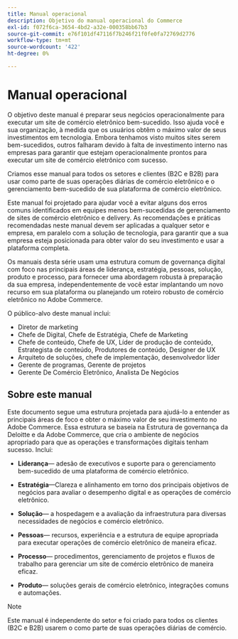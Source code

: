 ```yaml
---
title: Manual operacional
description: Objetivo do manual operacional do Commerce
exl-id: f072f6ca-3654-4bd2-a32e-000358bb67b3
source-git-commit: e76f101df47116f7b246f21f0fe0fa72769d2776
workflow-type: tm+mt
source-wordcount: '422'
ht-degree: 0%

---
```


# Manual operacional

O objetivo deste manual é preparar seus negócios operacionalmente para executar um site de comércio eletrônico bem-sucedido. Isso ajuda você e sua organização, à medida que os usuários obtêm o máximo valor de seus investimentos em tecnologia. Embora tenhamos visto muitos sites serem bem-sucedidos, outros falharam devido à falta de investimento interno nas empresas para garantir que estejam operacionalmente prontos para executar um site de comércio eletrônico com sucesso.

Criamos esse manual para todos os setores e clientes (B2C e B2B) para usar como parte de suas operações diárias de comércio eletrônico e o gerenciamento bem-sucedido de sua plataforma de comércio eletrônico.

Este manual foi projetado para ajudar você a evitar alguns dos erros comuns identificados em equipes menos bem-sucedidas de gerenciamento de sites de comércio eletrônico e delivery. As recomendações e práticas recomendadas neste manual devem ser aplicadas a qualquer setor e empresa, em paralelo com a solução de tecnologia, para garantir que a sua empresa esteja posicionada para obter valor do seu investimento e usar a plataforma completa.

Os manuais desta série usam uma estrutura comum de governança digital com foco nas principais áreas de liderança, estratégia, pessoas, solução, produto e processo, para fornecer uma abordagem robusta à preparação da sua empresa, independentemente de você estar implantando um novo recurso em sua plataforma ou planejando um roteiro robusto de comércio eletrônico no Adobe Commerce.

O público-alvo deste manual inclui:

- Diretor de marketing
- Chefe de Digital, Chefe de Estratégia, Chefe de Marketing
- Chefe de conteúdo, Chefe de UX, Líder de produção de conteúdo, Estrategista de conteúdo, Produtores de conteúdo, Designer de UX
- Arquiteto de soluções, chefe de implementação, desenvolvedor líder
- Gerente de programas, Gerente de projetos
- Gerente De Comércio Eletrônico, Analista De Negócios

## Sobre este manual

Este documento segue uma estrutura projetada para ajudá-lo a entender as principais áreas de foco e obter o máximo valor de seu investimento no Adobe Commerce. Essa estrutura se baseia na Estrutura de governança da Deloitte e da Adobe Commerce, que cria o ambiente de negócios apropriado para que as operações e transformações digitais tenham sucesso. Inclui:

- **Liderança**— adesão de executivos e suporte para o gerenciamento bem-sucedido de uma plataforma de comércio eletrônico.

- **Estratégia**—Clareza e alinhamento em torno dos principais objetivos de negócios para avaliar o desempenho digital e as operações de comércio eletrônico.

- **Solução**— a hospedagem e a avaliação da infraestrutura para diversas necessidades de negócios e comércio eletrônico.

- **Pessoas**— recursos, experiência e a estrutura de equipe apropriada para executar operações de comércio eletrônico de maneira eficaz.

- **Processo**— procedimentos, gerenciamento de projetos e fluxos de trabalho para gerenciar um site de comércio eletrônico de maneira eficaz.

- **Produto**— soluções gerais de comércio eletrônico, integrações comuns e automações.

>[!NOTE]
>
>Este manual é independente do setor e foi criado para todos os clientes (B2C e B2B) usarem o como parte de suas operações diárias de comércio.
